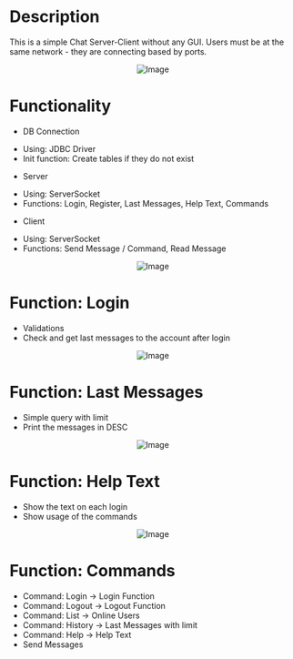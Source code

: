 # Description
This is a simple Chat Server-Client without any GUI. Users must be at the same network - they are connecting based by ports.

<center>

![Image](https://cloud.netlifyusercontent.com/assets/344dbf88-fdf9-42bb-adb4-46f01eedd629/6c3ead2d-a453-4c41-ac54-2823b27dd966/hr-ross-cooper-2.png)

</center>

# Functionality
* DB Connection
- Using: JDBC Driver
- Init function: Create tables if they do not exist
* Server
- Using: ServerSocket
- Functions: Login, Register, Last Messages, Help Text, Commands
* Client
- Using: ServerSocket
- Functions: Send Message / Command, Read Message

<center>

![Image](https://cloud.netlifyusercontent.com/assets/344dbf88-fdf9-42bb-adb4-46f01eedd629/6c3ead2d-a453-4c41-ac54-2823b27dd966/hr-ross-cooper-2.png)

</center>

# Function: Login
- Validations
- Check and get last messages to the account after login

<center>

![Image](https://cloud.netlifyusercontent.com/assets/344dbf88-fdf9-42bb-adb4-46f01eedd629/6c3ead2d-a453-4c41-ac54-2823b27dd966/hr-ross-cooper-2.png)

</center>

# Function: Last Messages
- Simple query with limit
- Print the messages in DESC


<center>

![Image](https://cloud.netlifyusercontent.com/assets/344dbf88-fdf9-42bb-adb4-46f01eedd629/6c3ead2d-a453-4c41-ac54-2823b27dd966/hr-ross-cooper-2.png)

</center>

# Function: Help Text
- Show the text on each login
- Show usage of the commands

<center>

![Image](https://cloud.netlifyusercontent.com/assets/344dbf88-fdf9-42bb-adb4-46f01eedd629/6c3ead2d-a453-4c41-ac54-2823b27dd966/hr-ross-cooper-2.png)

</center>

# Function: Commands
- Command: Login -> Login Function
- Command: Logout -> Logout Function
- Command: List -> Online Users
- Command: History -> Last Messages with limit
- Command: Help -> Help Text
- Send Messages
